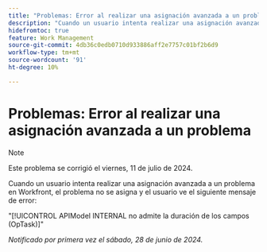 ```yaml
---
title: "Problemas: Error al realizar una asignación avanzada a un problema"
description: "Cuando un usuario intenta realizar una asignación avanzada a un problema en Workfront, el problema no se asigna y el usuario ve un mensaje de error."
hidefromtoc: true
feature: Work Management
source-git-commit: 4db36c0edb0710d933886aff2e7757c01bf2b6d9
workflow-type: tm+mt
source-wordcount: '91'
ht-degree: 10%

---
```



# Problemas: Error al realizar una asignación avanzada a un problema

>[!NOTE]
>
>Este problema se corrigió el viernes, 11 de julio de 2024.

Cuando un usuario intenta realizar una asignación avanzada a un problema en Workfront, el problema no se asigna y el usuario ve el siguiente mensaje de error:

&quot;[!UICONTROL APIModel INTERNAL no admite la duración de los campos (OpTask)]&quot;

_Notificado por primera vez el sábado, 28 de junio de 2024._
